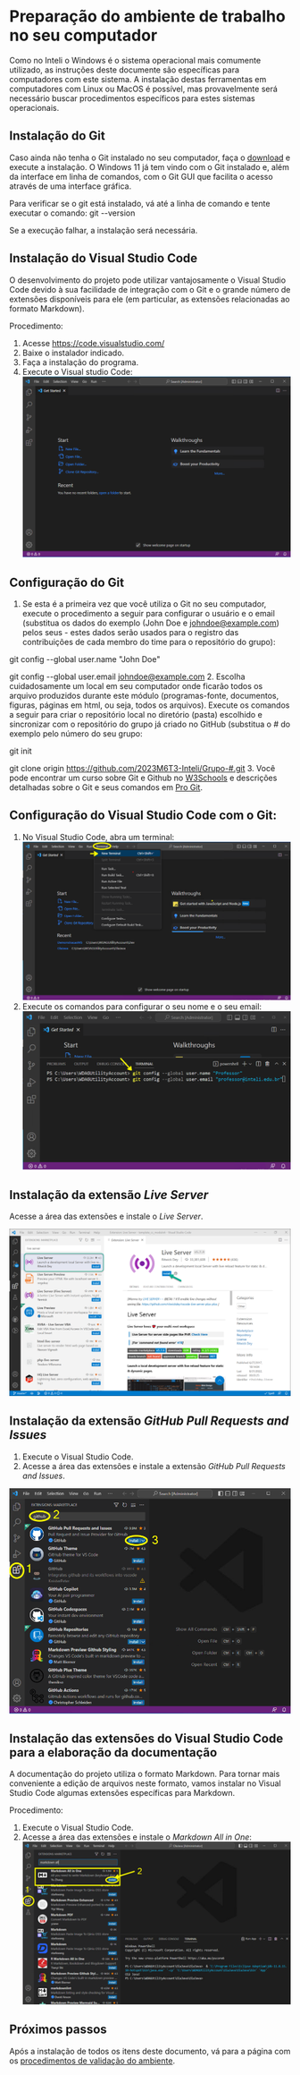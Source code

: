 # Preparação do ambiente de trabalho no seu computador

Como no Inteli o Windows é o sistema operacional mais comumente utilizado, as instruções deste documente são específicas para computadores com este sistema. A instalação destas ferramentas em computadores com Linux ou MacOS é possível, mas provavelmente será necessário buscar procedimentos específicos para estes sistemas operacionais.


## Instalação do Git

Caso ainda não tenha o Git instalado no seu computador, faça o [download](https://git-scm.com/downloads) e execute a instalação. O Windows 11 já tem vindo com o Git instalado e, além da interface em linha de comandos, com o Git GUI que facilita o acesso através de uma interface gráfica.

Para verificar se o git está instalado, vá até a linha de comando e tente executar o comando:
git --version

Se a execução falhar, a instalação será necessária.


## Instalação do Visual Studio Code

O desenvolvimento do projeto pode utilizar vantajosamente o Visual Studio Code devido à sua facilidade de integração com o Git e o grande número de extensões disponíveis para ele (em particular, as extensões relacionadas ao formato Markdown).

Procedimento:

1. Acesse https://code.visualstudio.com/
2. Baixe o instalador indicado.
3. Faça a instalação do programa.
4. Execute o Visual studio Code: ![Visual Studio Code.](./img/vscode.png)
   

## Configuração do Git

1. Se esta é a primeira vez que você utiliza o Git no seu computador, execute o procedimento a seguir para configurar o usuário e o email (substitua os dados do exemplo (John Doe e johndoe@example.com) pelos seus - estes dados serão usados para o registro das contribuições de cada membro do time para o repositório do grupo):

git config --global user.name "John Doe"

git config --global user.email johndoe@example.com
2. Escolha cuidadosamente um local em seu computador onde ficarão todos os arquivo produzidos durante este módulo (programas-fonte, documentos, figuras, páginas em html, ou seja, todos os arquivos). Execute os comandos a seguir para criar o repositório local no diretório (pasta) escolhido e sincronizar com o repositório do grupo já criado no GitHub (substitua o # do exemplo pelo número do seu grupo:

git init

git clone origin https://github.com/2023M6T3-Inteli/Grupo-#.git
3. Você pode encontrar um curso sobre Git e Github no [W3Schools](https://www.w3schools.com/git/) e descrições detalhadas sobre o Git e seus comandos em [Pro Git](https://git-scm.com/book/en/v2).

## Configuração do Visual Studio Code com o Git:

1. No Visual Studio Code, abra um terminal: ![Novo terminal no Visual Studio Code.](./img/vscode-new-terminal.png)
2. Execute os comandos para configurar o seu nome e o seu email: ![Configuração do nome do email no Git.](./img/vscode-git-config.png)


## Instalação da extensão *Live Server*

Acesse a área das extensões e instale o *Live Server*.

![Instalação da extensão "Live Server".](.img/../img/vscode-extensions-live-server.png)


## Instalação da extensão *GitHub Pull Requests and Issues*

1. Execute o Visual Studio Code.
2. Acesse a área das extensões e instale a extensão *GitHub Pull Requests and Issues*.

![Instalação da extensão GitHub Pull Requests and Issues.](./img/vscode-ext-github.png)


## Instalação das extensões do Visual Studio Code para a elaboração da documentação

A documentação do projeto utiliza o formato Markdown. Para tornar mais conveniente a edição de arquivos neste formato, vamos instalar no Visual Studio Code algumas extensões específicas para Markdown.

Procedimento:

1. Execute o Visual Studio Code.
2. Acesse a área das extensões e instale o *Markdown All in One*: ![Instalação da extensão "Markdown All in One".](./img/vscode-markdown-extension.png)


## Próximos passos

Após a instalação de todos os itens deste documento, vá para a página com os [procedimentos de validação do ambiente](./validacao_aluno.md).
